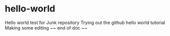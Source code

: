 # hello-world
Hello world test for Junk repository
Trying out the github hello world tutorial
Making some editing
~~ end of doc ~~

